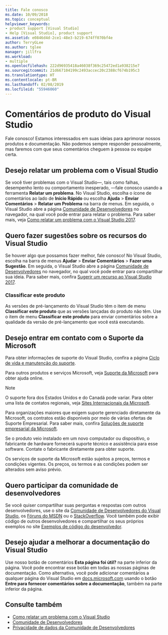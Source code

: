 ```yaml
---
title: Fale conosco
ms.date: 10/09/2018
ms.topic: conceptual
helpviewer_keywords:
- product support [Visual Studio]
- Help [Visual Studio], product support
ms.assetid: e0846d4d-2ce1-48e3-b219-674ff070bf4e
author: TerryGLee
ms.author: tglee
manager: jillfra
ms.workload:
- multiple
ms.openlocfilehash: 222d96935418a46038f369c25472ed1a938215e7
ms.sourcegitcommit: 21d667104199c2493accec20c2388cf674b195c3
ms.translationtype: HT
ms.contentlocale: pt-BR
ms.lasthandoff: 02/08/2019
ms.locfileid: "55946060"
---
```

# <a name="visual-studio-product-feedback"></a>Comentários de produto do Visual Studio

Fale conosco! Estamos interessados em suas ideias para aprimorar nossos produtos e documentação. Não podemos sempre responder pessoalmente, mas faremos com que seus comentários cheguem à pessoa ou equipe certa.

## <a name="i-want-to-report-a-problem-with-visual-studio"></a>Desejo relatar um problema com o Visual Studio

Se você tiver problemas com o Visual Studio&mdash;, tais como falhas, desempenho lento ou comportamento inesperado, &mdash;fale conosco usando a ferramenta **Relatar um problema**. No Visual Studio, escolha o ícone de comentários ao lado de **Início Rápido** ou escolha **Ajuda** > **Enviar Comentários** > **Relatar um Problema** na barra de menus. Em seguida, o Visual Studio abre a página [Comunidade de Desenvolvedores](https://developercommunity.visualstudio.com) no navegador, na qual você pode entrar para relatar o problema. Para saber mais, veja [Como relatar um problema com o Visual Studio 2017](how-to-report-a-problem-with-visual-studio-2017.md).

## <a name="i-want-to-make-a-suggestion-about-visual-studio-features"></a>Quero fazer sugestões sobre os recursos do Visual Studio

Se houver algo que possamos fazer melhor, fale conosco! No Visual Studio, escolha na barra de menus **Ajudar** > **Enviar Comentários** > **Fazer uma Sugestão**. Em seguida, o Visual Studio abre a página [Comunidade de Desenvolvedores](https://developercommunity.visualstudio.com) no navegador, no qual você pode entrar para compartilhar sua ideia. Para saber mais, confira [Sugerir um recurso ao Visual Studio 2017](suggest-a-feature.md).

### <a name="rate-this-product"></a>Classificar este produto

As versões de pré-lançamento do Visual Studio têm o item de menu **Classificar este produto** que as versões lançadas do produto não têm. Use o item de menu **Classificar este produto** para enviar comentários sobre a qualidade da versão de pré-lançamento que você está executando.

## <a name="i-want-to-contact-microsoft-support"></a>Desejo entrar em contato com o Suporte da Microsoft

Para obter informações de suporte do Visual Studio, confira a página [Ciclo de vida e manutenção do suporte](/visualstudio/productinfo/vs-servicing-vs).

Para outros produtos e serviços Microsoft, veja [Suporte da Microsoft](http://go.microsoft.com/fwlink/?LinkID=99019) para obter ajuda online.

> [!NOTE]
> O suporte fora dos Estados Unidos e do Canadá pode variar. Para obter uma lista de contatos regionais, veja [Sites Internacionais da Microsoft](http://www.microsoft.com/worldwide/).

Para organizações maiores que exigem suporte gerenciado diretamente da Microsoft, os contratos estão disponíveis por meio de várias ofertas de Suporte Empresarial. Para saber mais, confira [Soluções de suporte empresarial da Microsoft](http://go.microsoft.com/fwlink/?LinkId=258223).

Se o produto veio instalado em um novo computador ou dispositivo, o fabricante de hardware fornecerá suporte técnico e assistência para esse software. Contate o fabricante diretamente para obter suporte.

Os serviços de suporte da Microsoft estão sujeitos a preços, termos e condições vigentes. Os preços, os termos e as condições podem ser alterados sem aviso prévio.

## <a name="i-want-to-get-involved-in-the-developer-community"></a>Quero participar da comunidade de desenvolvedores

Se você quiser compartilhar suas perguntas e respostas com outros desenvolvedores, use o site da [Comunidade de Desenvolvedores do Visual Studio](https://developercommunity.visualstudio.com), os [Fóruns do MSDN](https://social.msdn.microsoft.com/Forums/home) ou o [StackOverflow](http://stackoverflow.com/). Você também pode exibir código de outros desenvolvedores e compartilhar os seus próprios exemplos no site [Exemplos de código do desenvolvedor](https://code.msdn.microsoft.com/).

## <a name="i-want-to-help-improve-the-visual-studio-documentation"></a>Desejo ajudar a melhorar a documentação do Visual Studio

Use nosso botão de comentários **Esta página foi útil?** na parte inferior da página. Você pode encontrar esse botão em todas as nossas páginas de documentação. Como alternativa, você pode adicionar comentários a qualquer página do Visual Studio em [docs.microsoft.com](https://docs.microsoft.com/visualstudio/) usando o botão **Entre para fornecer comentários sobre a documentação**, também na parte inferior da página.

## <a name="see-also"></a>Consulte também

* [Como relatar um problema com o Visual Studio](how-to-report-a-problem-with-visual-studio-2017.md)
* [Comunidade de Desenvolvedores](https://developercommunity.visualstudio.com)
* [Privacidade de dados da Comunidade de Desenvolvedores](developer-community-privacy.md)
